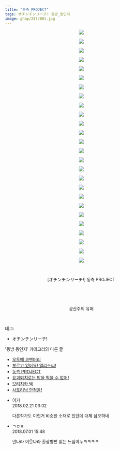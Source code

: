 ```yaml
---
title: "동측 PROJECT"
tags: オチンチンリーチ! 동방_동인지
image: ghap/237/001.jpg
---
```

<div class="article">
<p style="text-align: center; clear: none; float: none;"><img src="{{ site.nasurl }}/ghap/237/001.jpg"/></p>
<p style="text-align: center; clear: none; float: none;"><img src="{{ site.nasurl }}/ghap/237/002.jpg"/></p>
<p style="text-align: center; clear: none; float: none;"><img src="{{ site.nasurl }}/ghap/237/003.jpg"/></p>
<p style="text-align: center; clear: none; float: none;"><img src="{{ site.nasurl }}/ghap/237/004.jpg"/></p>
<p style="text-align: center; clear: none; float: none;"><img src="{{ site.nasurl }}/ghap/237/005.jpg"/></p>
<p style="text-align: center; clear: none; float: none;"><img src="{{ site.nasurl }}/ghap/237/006.jpg"/></p>
<p style="text-align: center; clear: none; float: none;"><img src="{{ site.nasurl }}/ghap/237/007.jpg"/></p>
<p style="text-align: center; clear: none; float: none;"><img src="{{ site.nasurl }}/ghap/237/008.jpg"/></p>
<p style="text-align: center; clear: none; float: none;"><img src="{{ site.nasurl }}/ghap/237/009.jpg"/></p>
<p style="text-align: center; clear: none; float: none;"><img src="{{ site.nasurl }}/ghap/237/010.jpg"/></p>
<p style="text-align: center; clear: none; float: none;"><img src="{{ site.nasurl }}/ghap/237/011.jpg"/></p>
<p style="text-align: center; clear: none; float: none;"><img src="{{ site.nasurl }}/ghap/237/012.jpg"/></p>
<p style="text-align: center; clear: none; float: none;"><img src="{{ site.nasurl }}/ghap/237/013.jpg"/></p>
<p style="text-align: center; clear: none; float: none;"><img src="{{ site.nasurl }}/ghap/237/014.jpg"/></p>
<p style="text-align: center; clear: none; float: none;"><img src="{{ site.nasurl }}/ghap/237/015.jpg"/></p>
<p style="text-align: center; clear: none; float: none;"><img src="{{ site.nasurl }}/ghap/237/016.jpg"/></p>
<p style="text-align: center; clear: none; float: none;"><img src="{{ site.nasurl }}/ghap/237/017.jpg"/></p>
<p style="text-align: center; clear: none; float: none;"><img src="{{ site.nasurl }}/ghap/237/018.jpg"/></p>
<p style="text-align: center; clear: none; float: none;"><img src="{{ site.nasurl }}/ghap/237/019.jpg"/></p>
<p style="text-align: center; clear: none; float: none;"><img src="{{ site.nasurl }}/ghap/237/020.jpg"/></p>
<p style="text-align: center; clear: none; float: none;"><img src="{{ site.nasurl }}/ghap/237/021.jpg"/></p>
<p style="text-align: center; clear: none; float: none;"><img src="{{ site.nasurl }}/ghap/237/022.jpg"/></p>
<p style="text-align: center; clear: none; float: none;"><img src="{{ site.nasurl }}/ghap/237/023.jpg"/></p>
<p style="text-align: center; clear: none; float: none;"><img src="{{ site.nasurl }}/ghap/237/024.jpg"/></p>
<p style="text-align: center; clear: none; float: none;"><img src="{{ site.nasurl }}/ghap/237/025.jpg"/></p>
<p style="text-align: center; clear: none; float: none;"><img src="{{ site.nasurl }}/ghap/237/026.jpg"/></p>
<p style="text-align: center; clear: none; float: none;"><br/></p>
<p style="text-align: center; clear: none; float: none;">[オチンチンリーチ!] 동측 PROJECT</p>
<p style="text-align: center; clear: none; float: none;"><br/></p>
<p style="text-align: center; clear: none; float: none;"><br/></p>
<p style="text-align: center; clear: none; float: none;">공산주의 유머</p>
<p><br/></p>
</div><div class="tagTrail">
<p>태그: </p>
<ul>
<li>オチンチンリーチ!</li>
</ul>
</div><div class="another">
<p>'동방 동인지' 카테고리의 다른 글</p>
<ul>
<li><a href="/2016-06-19-ghap_239">오토메 코멘터리</a></li>
<li><a href="/2016-06-19-ghap_238">부르고 있어요! 앨리스씨!</a></li>
<li><a href="/2016-06-19-ghap_237">동측 PROJECT</a></li>
<li><a href="/2016-06-19-ghap_236">요괴퇴치로는 밥을 먹을 수 없어!</a></li>
<li><a href="/2016-06-19-ghap_235">모리치카 댁</a></li>
<li><a href="/2016-06-19-ghap_234">사토리님 안정을!</a></li>
</ul>
</div><div class="cb_module cb_fluid">
<div class="cb_wrt cb_profile">
<div class="comment">
<ul>
<li class="cb_thumb_off" id="comment15203539">
<div class="cb_comment_area">
<div class="cb_info_area">
<div class="cb_section">
<span class="cb_nick_name">이거</span>
</div>
<div class="cb_section">
<span class="cb_date">2018.02.21 03:02 </span>
</div>
</div>
<div class="cb_dsc_comment">
<p class="cb_dsc">
											다른작가도 이런거 비슷한 소재로 있던데 대체 심오하네
										</p>
</div>
</div></li>
<li class="cb_thumb_off" id="comment15279313">
<div class="cb_comment_area">
<div class="cb_info_area">
<div class="cb_section">
<span class="cb_nick_name">ㄱㅁㅎ</span>
</div>
<div class="cb_section">
<span class="cb_date">2018.07.01 15:48 </span>
</div>
</div>
<div class="cb_dsc_comment">
<p class="cb_dsc">
											먼나라 이웃나라 환상향편 읽는 느낌이누ㅋㅋㅋㅋ
										</p>
</div>
</div></li>
</ul>
</div>
</div><!-- commentList close -->
</div>